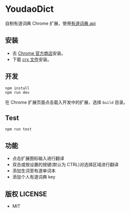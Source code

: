 # YoudaoDict

自制有道词典 Chrome 扩展，使用[有道词典 api](http://fanyi.youdao.com/openapi)

## 安装

* 去 [Chrome 官方商店](https://chrome.google.com/webstore/detail/youdao-dict/geboigdomoihijcamklnhlcgnnpdgkmg)安装。
* 下载 [crx 文件](https://github.com/youngdze/YoudaoDict/releases)安装。

## 开发

```shell
npm install
npm run dev
```

在 Chrome 扩展页面点击载入开发中的扩展，选择 `build` 目录。

## Test

```shell
npm run test
```

## 功能

* 点击扩展图标输入进行翻译
* 双击或按设置的按键(默认为 CTRL)对选择区域进行翻译
* 添加生词至有道单词本
* 添加个人有道词典 key

## 版权 LICENSE

* MIT

